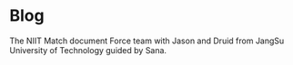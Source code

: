 # Blog
The NIIT Match document
Force team with Jason and Druid from JangSu University of Technology guided by Sana.
